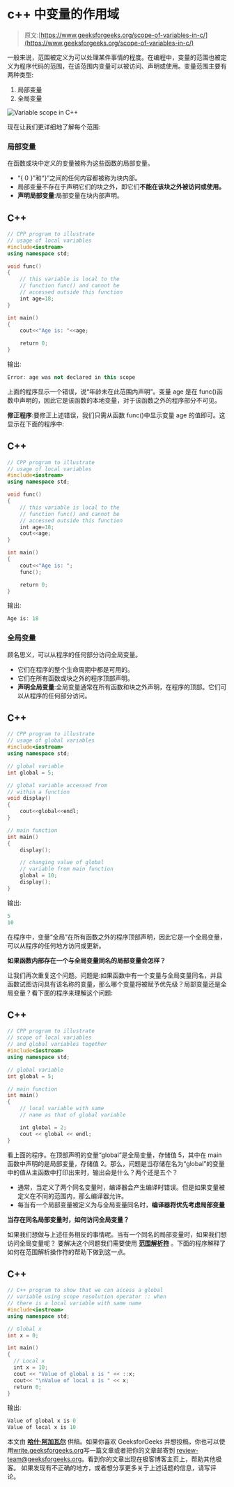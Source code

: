 # c++ 中变量的作用域

> 原文:[https://www.geeksforgeeks.org/scope-of-variables-in-c/](https://www.geeksforgeeks.org/scope-of-variables-in-c/)

一般来说，范围被定义为可以处理某件事情的程度。在编程中，变量的范围也被定义为程序代码的范围，在该范围内变量可以被访问、声明或使用。变量范围主要有两种类型:

1.  局部变量
2.  全局变量

![Variable scope in C++ ](img/9c1f8cfa64ddb3790dc1e1fb94c423a6.png)

现在让我们更详细地了解每个范围:

### 局部变量

在函数或块中定义的变量被称为这些函数的局部变量。

*   “{ 0 }”和“}”之间的任何内容都被称为块内部。
*   局部变量不存在于声明它们的块之外，即它们**不能在该块之外被访问或使用。**
*   **声明局部变量**:局部变量在块内部声明。

## C++

```cpp
// CPP program to illustrate
// usage of local variables
#include<iostream>
using namespace std;

void func()
{  
    // this variable is local to the
    // function func() and cannot be
    // accessed outside this function
    int age=18;   
}

int main()
{
    cout<<"Age is: "<<age;

    return 0;
}
```

输出:

```cpp
Error: age was not declared in this scope
```

上面的程序显示一个错误，说“年龄未在此范围内声明”。变量 age 是在 func()函数中声明的，因此它是该函数的本地变量，对于该函数之外的程序部分不可见。

**修正程序**:要修正上述错误，我们只需从函数 func()中显示变量 age 的值即可。这显示在下面的程序中:

## C++

```cpp
// CPP program to illustrate
// usage of local variables
#include<iostream>
using namespace std;

void func()
{  
    // this variable is local to the
    // function func() and cannot be
    // accessed outside this function
    int age=18;
    cout<<age;
}

int main()
{
    cout<<"Age is: ";
    func();

    return 0;
}
```

输出:

```cpp
Age is: 18
```

### 全局变量

顾名思义，可以从程序的任何部分访问全局变量。

*   它们在程序的整个生命周期中都是可用的。
*   它们在所有函数或块之外的程序顶部声明。
*   **声明全局变量**:全局变量通常在所有函数和块之外声明，在程序的顶部。它们可以从程序的任何部分访问。

## C++

```cpp
// CPP program to illustrate
// usage of global variables
#include<iostream>
using namespace std;

// global variable
int global = 5;

// global variable accessed from
// within a function
void display()
{
    cout<<global<<endl;
}

// main function
int main()
{
    display();

    // changing value of global
    // variable from main function
    global = 10;
    display();
}
```

输出:

```cpp
5
10
```

在程序中，变量“全局”在所有函数之外的程序顶部声明，因此它是一个全局变量，可以从程序的任何地方访问或更新。

**如果函数内部存在一个与全局变量同名的局部变量会怎样？**

让我们再次重复这个问题。问题是:如果函数中有一个变量与全局变量同名，并且函数试图访问具有该名称的变量，那么哪个变量将被赋予优先级？局部变量还是全局变量？看下面的程序来理解这个问题:

## C++

```cpp
// CPP program to illustrate
// scope of local variables
// and global variables together
#include<iostream>
using namespace std;

// global variable
int global = 5;

// main function
int main()
{  
    // local variable with same
    // name as that of global variable

    int global = 2;
    cout << global << endl;
}
```

看上面的程序。在顶部声明的变量“global”是全局变量，存储值 5，其中在 main 函数中声明的是局部变量，存储值 2。那么，问题是当存储在名为“global”的变量中的值从主函数中打印出来时，输出会是什么？两个还是五个？

*   通常，当定义了两个同名变量时，编译器会产生编译时错误。但是如果变量被定义在不同的范围内，那么编译器允许。
*   每当有一个局部变量被定义为与全局变量同名时，**编译器将优先考虑局部变量**

**当存在同名局部变量时，如何访问全局变量？**

如果我们想做与上述任务相反的事情呢。当有一个同名的局部变量时，如果我们想访问全局变量呢？
要解决这个问题我们需要使用 [**范围解析符**](https://www.geeksforgeeks.org/scope-resolution-operator-in-c/) 。下面的程序解释了如何在范围解析操作符的帮助下做到这一点。

## C++

```cpp
// C++ program to show that we can access a global
// variable using scope resolution operator :: when 
// there is a local variable with same name
#include<iostream>
using namespace std;

// Global x 
int x = 0; 

int main()
{
  // Local x   
  int x = 10;
  cout << "Value of global x is " << ::x;
  cout<< "\nValue of local x is " << x; 
  return 0;
}
```

输出:

```cpp
Value of global x is 0
Value of local x is 10
```

本文由 [**哈什·阿加瓦尔**](https://www.facebook.com/harsh.agarwal.16752) 供稿。如果你喜欢 GeeksforGeeks 并想投稿，你也可以使用[write.geeksforgeeks.org](https://write.geeksforgeeks.org)写一篇文章或者把你的文章邮寄到 review-team@geeksforgeeks.org。看到你的文章出现在极客博客主页上，帮助其他极客。
如果发现有不正确的地方，或者想分享更多关于上述话题的信息，请写评论。